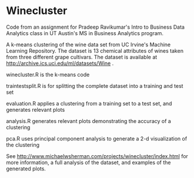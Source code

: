 Winecluster
======

Code from an assignment for Pradeep Ravikumar's Intro to Business Data Analytics class in UT Austin's MS in Business Analytics program.

A k-means clustering of the wine data set from UC Irvine's Machine Learning Repository. The dataset is 13 chemical attributes of wines taken from three different grape cultivars. The dataset is available at http://archive.ics.uci.edu/ml/datasets/Wine .

winecluster.R is the k-means code

traintestsplit.R is for splitting the complete dataset into a training and test set

evaluation.R applies a clustering from a training set to a test set, and generates relevant plots

analysis.R generates relevant plots demonstrating the accuracy of a clustering

pca.R uses principal component analysis to generate a 2-d visualization of the clustering

See http://www.michaelwsherman.com/projects/winecluster/index.html for more information, a full analysis of the dataset, and examples of the generated plots.
